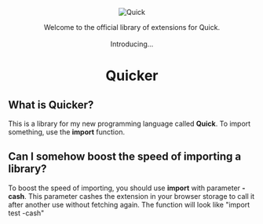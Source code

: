 <p align="center">
  <img src="https://github.com/user-attachments/assets/7ccbcc80-0d10-496f-9412-3cdc122aacc3" alt="Quick">
</p>

<p align="center">Welcome to the official library of extensions for Quick. <br> <br>Introducing...</p>
<h1 align="center">Quicker</h1>
<h2 align="left">What is Quicker?</h2>
<p align="left">This is a library for my new programming language called <b>Quick</b>. To import something, use the <b>import</b> function.</p>
<h2 align="left">Can I somehow boost the speed of importing a library?</h2>
<p align="left">To boost the speed of importing, you should use <b>import</b> with parameter <b>-cash</b>. This parameter cashes the extension in your browser storage to call it after another use without fetching again. The function will look like "import test -cash"</p>

